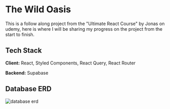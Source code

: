 
# The Wild Oasis

This is a follow along project from the "Ultimate React Course" by Jonas on udemy, here is where I will be sharing my progress on the project from the start to finish.




## Tech Stack

**Client:** React, Styled Components, React Query, React Router

**Backend:** Supabase

## Database ERD
![database erd](https://i.imgur.com/xAc1WWt.png) 

